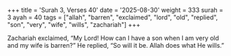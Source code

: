 +++
title = 'Surah 3, Verses 40'
date = '2025-08-30'
weight = 333
surah = 3
ayah = 40
tags = ["allah", "barren", "exclaimed", "lord", "old", "replied", "son", "very", "wife", "wills", "zachariah"]
+++

Zachariah exclaimed, “My Lord! How can I have a son when I am very old and my wife is barren?” He replied, “So will it be. Allah does what He wills.”